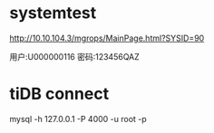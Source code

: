 # systemtest

http://10.10.104.3/mgrops/MainPage.html?SYSID=90

用户:U000000116   密码:123456QAZ

 # tiDB connect 
 
mysql -h 127.0.0.1 -P 4000 -u root -p
